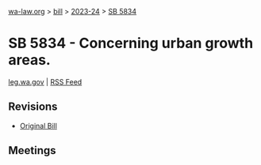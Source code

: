 [wa-law.org](/) > [bill](/bill/) > [2023-24](/bill/2023-24/) > [SB 5834](/bill/2023-24/sb/5834/)

# SB 5834 - Concerning urban growth areas.
[leg.wa.gov](https://app.leg.wa.gov/billsummary?BillNumber=5834&Year=2023&Initiative=false) | [RSS Feed](./rss.xml)

## Revisions
* [Original Bill](1/)

## Meetings